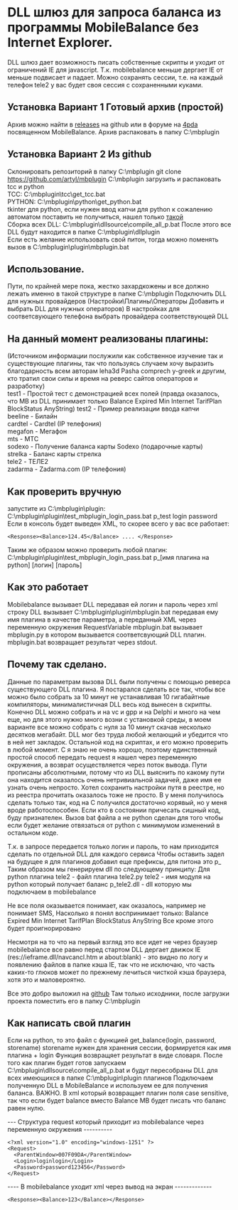 # DLL шлюз для запроса баланса из программы MobileBalance без Internet Explorer.
DLL шлюз дает возможность писать собственные скрипты и уходит от ограничений IE для javascript.
Т.к. mobilebalance меньше дергает IE от меньше подвисает и падает.
Можно сохранять сессии, т.е. на каждый телефон tele2 у вас будет своя сессия с сохраненными куками.

## Установка Вариант 1 Готовый архив (простой)
Архив можно найти в [releases](https://github.com/artyl/mbplugin/releases) на github или в форуме на [4pda](https://4pda.ru/forum/index.php?showtopic=985296) посвященном MobileBalance.
Архив распаковать в папку C:\mbplugin

## Установка Вариант 2 Из github 
Склонировать репозиторий в папку C:\mbplugin
git clone <https://github.com/artyl/mbplugin> C:\mbplugin
загрузить и распаковать tcc и python  
TCC: C:\mbplugin\tcc\get_tcc.bat  
PYTHON: C:\mbplugin\python\get_python.bat  
tkinter для python, если нужен ввод капчи для python к сожалению автоматом поставить не получиться, нашел только [такой](https://stackoverflow.com/questions/37710205/python-embeddable-zip-install-tkinter)  
Сборка всех DLL: C:\mbplugin\dllsource\compile_all_p.bat 
После этого все DLL будут находится в папке C:\mbplugin\dllplugin  
Если есть желание использовать свой питон, тогда можно поменять вызов в C:\mbplugin\plugin\mbplugin.bat

## Использование.
Пути, по крайней мере пока, жестко захардкожены и все должно лежать именно в такой структуре в папке C:\mbplugin
Подключить DLL для нужных провайдеров (Настройки\Плагины\Операторы Добавить и выбрать DLL для нужных операторов)
В настройках для соответсвующего телефона выбрать провайдера соответствующей DLL

## На данный момент реализованы плагины:
(Источником информации послужили как собственное изучение так и существующие плагины, так что пользуясь случаем хочу выразить благодарность всем авторам
leha3d Pasha comprech y-greek и другим, кто тратил свои силы и время на реверс сайтов операторов и разработку)  
test1 - Простой тест с демонстрацией всех полей (правда оказалось, что MB из DLL принимает только Balance Expired Min Internet TarifPlan BlockStatus AnyString)
test2 - Пример реализации ввода капчи  
beeline - Билайн  
cardtel - Cardtel (IP телефония)  
megafon - Мегафон  
mts - МТС  
sodexo - Получение баланса карты Sodexo (подарочные карты)  
strelka - Баланс карты стрелка  
tele2 - ТЕЛЕ2  
zadarma - Zadarma.com (IP телефония)  

## Как проверить вручную
запустите из C:\mbplugin\plugin:
C:\mbplugin\plugin\test_mbplugin_login_pass.bat p_test login password
Если в консоль будет выведен XML, то скорее всего у вас все работает:
```
<Response><Balance>124.45</Balance> .... </Response>
```
Таким же образом можно проверить любой плагин:
C:\mbplugin\plugin\test_mbplugin_login_pass.bat p_[имя плагина на python] [логин] [пароль]

## Как это работает
Mobilebalance вызывает DLL передавая ей логин и пароль через xml строку
DLL вызывает C:\mbplugin\plugin\mbplugin.bat передавая ему имя плагина в качестве параметра, а переданный XML через переменную окружения RequestVariable
mbplugin.bat вызывает mbplugin.py в котором вызывается соответсвующий DLL плагин.
mbplugin.bat возвращает результат через stdout.

## Почему так сделано.
Данные по параметрам вызова DLL были получены с помощью реверса существующего DLL плагина.
Я постарался сделать все так, чтобы все можно было собрать за 10 минут не устанавливая 10 гигабайтные компиляторы, минималистичная DLL весь код вынесен в скрипты.
Конечно DLL можно собрать и на vc и gpp и на Delphi и много на чем еще,
но для этого нужно много возни с установкой среды, в моем варианте все можно собрать с нуля за 10 минут скачав несколько десятков мегабайт.
DLL мог без труда любой желающий и убедится что в ней нет закладок.
Остальной код на скриптах, и его можно проверить в любой момент.
C я знаю не очень хорошо, поэтому единственный простой способ передать request я нашел через переменную окружения, а возврат осуществляется через поток вывода.
Пути прописаны абсолютными, потому что из DLL выяснить по какому пути она находится оказалось очень нетривиальной задачей, даже имя ее узнать очень непросто.
Хотел сохранить настройки путя в реестре, но из реестра прочитать оказалось тоже не просто.
В у меня получилось сделать только так, код на C получился достаточно корявый, но у меня вроде работоспособен.
Если кто в состоянии причесать сишный код, буду признателен.
Вызов bat файла а не python сделан для того чтобы если будет желание отвязаться от python
с минимумом изменений в остальном коде.

Т.к. в запросе передается только логин и пароль, то нам приходится сделать по отдельной DLL для каждого сервиса
Чтобы оставить задел на будущее я для плагинов добавил еще префиксы, для питона это p_
Таким образом мы генерируем dll по следующему принципу:
Для python плагина tele2 - файл плагина tele2.py
tele2 - имя модуля на python который получает баланс
p_tele2.dll - dll которую мы подключаем в mobilebalance

Не все поля оказывается понимает, как оказалось, например не понимает SMS,
Насколько я понял воспринимает только:
Balance Expired Min Internet TarifPlan BlockStatus AnyString
Все кроме этого будет проигнорировано

Несмотря на то что на первый взгляд это все идет не через браузер mobilebalance все равно перед стартом DLL
дергает движок IE (res://ieframe.dll/navcancl.htm и about:blank) - это видно по логу и появлению файлов
в папке кэша IE, так что не исключаю, что часть каких-то глюков может по прежнему лечиться чисткой кэша
браузера, хотя это и маловероятно.

Все это добро выложил на [github](https://github.com/artyl/mbplugin)
Там только исходники, после загрузки проекта поместить его в папку C:\mbplugin

## Как написать свой плагин
Если на python, то это файл с функцией get_balance(login, password, storename)
storename нужен для хранения сессии, формируется как имя плагина + login
Функция возвращяет результат в виде словаря.
После того как плагин будет готов запускаем C:\mbplugin\dllsource\compile_all_p.bat и будут пересобраны DLL для всех имеющихся в папке C:\mbplugin\plugin плагинов
Подключаем полученную DLL в MobileBalance и используем ее для получения баланса.
ВАЖНО. В xml который возвращает плагин поля case sensitive, так что если будет balance вместо Balance
MB будет писать что баланс равен нулю.

--- Структура request который приходит из mobilebalance через переменную окружения ----------
```
<?xml version="1.0" encoding="windows-1251" ?>
<Request>
  <ParentWindow>007F09DA</ParentWindow>
  <Login>loginlogin</Login>
  <Password>password123456</Password>
</Request>
```
---- В mobilebalance уходит xml через вывод на экран -------------
```
<Response><Balance>123</Balance></Response>
```

